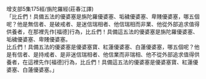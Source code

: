 增支部5集175經/旃陀羅經(莊春江譯)  
「比丘們！具備五法的優婆塞是旃陀羅優婆塞、垢穢優婆塞、卑賤優婆塞，哪五個呢？他是無信者、是破戒者、是迷信瑞相者、他信瑞相而非業、他從外部追求值得供養者，在那裡先作[福德]行為，比丘們！具備這五法的優婆塞是旃陀羅優婆塞、垢穢優婆塞、卑賤優婆塞。  
比丘們！具備五法的優婆塞是優婆塞寶、紅蓮優婆塞、白蓮優婆塞，哪五個呢？他是有信者、是持戒者、是非迷信瑞相者、他信業而非瑞相、他不從外部追求值得供養者，在這裡先作[福德]行為，比丘們！具備這五法的優婆塞是優婆塞寶、紅蓮優婆塞、白蓮優婆塞。」  
  
  
